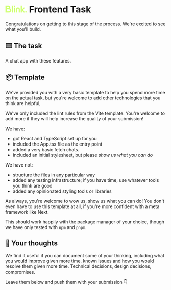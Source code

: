 # <img src="public/Blink-text.svg" alt="Blink logo" height="22"/> Frontend Task

Congratulations on getting to this stage of the process. We're excited to see what you'll build.

## ⌨️ The task

A chat app with these features.

## 📦 Template

We've provided you with a very basic template to help you spend more time on the actual task, but you're welcome to add
other technologies that you think are helpful,

We've only included the lint rules from the Vite template. You're welcome to add more if they will help increase the quality of your submission!


We have:
- got React and TypeScript set up for you
- included the App.tsx file as the entry point
- added a very basic fetch chats.
- included an initial stylesheet, but please _show us what you can do_

We have not:
- structure the files in any particular way
- added any testing infrastructure; if you have time, use whatever tools you think are good
- added any opinionated styling tools or libraries 

As always, you're welcome to wow us, show us what you can do! You don't even have to use this template at all, if you're more confident with a meta framework like Next.

This should work happily with the package manager of your choice, though we have only tested with `npm` and `pnpm`.


## 💭 Your thoughts

We find it useful if you can document some of your thinking, including what you would improve given more time.
known issues and how you would resolve them given more time. Technical decisions, design decisions, compromises.

Leave them below and push them with your submission 👇
